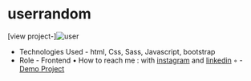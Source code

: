 # userrandom
[view project-]![user](https://user-images.githubusercontent.com/120955025/235359251-05ddcd12-d212-489f-957f-dccb9b037602.png)

- Technologies Used - html, Css, Sass, Javascript, bootstrap 
- Role - Frontend
• How to reach me : with [instagram](https://www.instagram.com/alinikseresht_web) and [linkedin](https://www.linkedin.com/in/alinikseresht-web/)
◦ - [Demo Project](https://alinikseresht.github.io/userrandom/)
